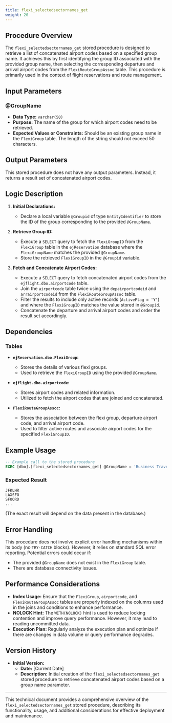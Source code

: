 ```yaml
---
title: flexi_selectedsectornames_get
weight: 20
---
```


## Procedure Overview
The `flexi_selectedsectornames_get` stored procedure is designed to retrieve a list of concatenated airport codes based on a specified group name. It achieves this by first identifying the group ID associated with the provided group name, then selecting the corresponding departure and arrival airport codes from the `FlexiRouteGroupAssoc` table. This procedure is primarily used in the context of flight reservations and route management.

## Input Parameters
### @GroupName
- **Data Type:** `varchar(50)`
- **Purpose:** The name of the group for which airport codes need to be retrieved.
- **Expected Values or Constraints:** Should be an existing group name in the `FlexiGroup` table. The length of the string should not exceed 50 characters.

## Output Parameters
This stored procedure does not have any output parameters. Instead, it returns a result set of concatenated airport codes.

## Logic Description
1. **Initial Declarations:**
    - Declare a local variable `@Groupid` of type `EntityIdentifier` to store the ID of the group corresponding to the provided `@GroupName`.

2. **Retrieve Group ID:**
    - Execute a `SELECT` query to fetch the `FlexiGroupID` from the `FlexiGroup` table in the `ejReservation` database where the `FlexiGroupName` matches the provided `@GroupName`.
    - Store the retrieved `FlexiGroupID` in the `@Groupid` variable.

3. **Fetch and Concatenate Airport Codes:**
    - Execute a `SELECT` query to fetch concatenated airport codes from the `ejflight.dbo.airportcode` table.
    - Join the `airportcode` table twice using the `depairportcodeid` and `arrairportcodeid` from the `FlexiRouteGroupAssoc` table.
    - Filter the results to include only active records (`ActiveFlag = 'Y'`) and where the `FlexiGroupID` matches the value stored in `@Groupid`.
    - Concatenate the departure and arrival airport codes and order the result set accordingly.

## Dependencies
### Tables
- **`ejReservation.dbo.FlexiGroup`:**
  - Stores the details of various flexi groups.
  - Used to retrieve the `FlexiGroupID` using the provided `@GroupName`.

- **`ejflight.dbo.airportcode`:**
  - Stores airport codes and related information.
  - Utilized to fetch the airport codes that are joined and concatenated.

- **`FlexiRouteGroupAssoc`:**
  - Stores the association between the flexi group, departure airport code, and arrival airport code.
  - Used to filter active routes and associate airport codes for the specified `FlexiGroupID`.

## Example Usage
```sql
-- Example call to the stored procedure
EXEC [dbo].[flexi_selectedsectornames_get] @GroupName = 'Business Travelers';
```

### Expected Result
```plaintext
JFKLHR
LAXSFO
SFOORD
...
```
(The exact result will depend on the data present in the database.)

## Error Handling
This procedure does not involve explicit error handling mechanisms within its body (no `TRY-CATCH` blocks). However, it relies on standard SQL error reporting. Potential errors could occur if:
- The provided `@GroupName` does not exist in the `FlexiGroup` table.
- There are database connectivity issues.

## Performance Considerations
- **Index Usage:** Ensure that the `FlexiGroup`, `airportcode`, and `FlexiRouteGroupAssoc` tables are properly indexed on the columns used in the joins and conditions to enhance performance.
- **NOLOCK Hint:** The `WITH(NOLOCK)` hint is used to reduce locking contention and improve query performance. However, it may lead to reading uncommitted data.
- **Execution Plan:** Regularly analyze the execution plan and optimize if there are changes in data volume or query performance degrades.

## Version History
- **Initial Version:**
  - **Date:** [Current Date]
  - **Description:** Initial creation of the `flexi_selectedsectornames_get` stored procedure to retrieve concatenated airport codes based on a group name parameter.

---
This technical document provides a comprehensive overview of the `flexi_selectedsectornames_get` stored procedure, describing its functionality, usage, and additional considerations for effective deployment and maintenance.